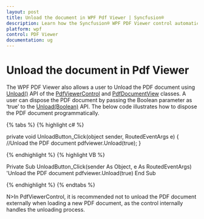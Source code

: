 ```yaml
---
layout: post
title: Unload the document in WPF Pdf Viewer | Syncfusion®
description: Learn how the Syncfusion® WPF PDF Viewer control automatically unloads the current document when loading a new one, eliminating the need for manual unloading.
platform: wpf
control: PDF Viewer
documentation: ug
---
```


# Unload the document in Pdf Viewer

The WPF PDF Viewer also allows a user to Unload the PDF document using [Unload()](https://help.syncfusion.com/cr/wpf/Syncfusion.Windows.PdfViewer.PdfViewerControl.html#Syncfusion_Windows_PdfViewer_PdfViewerControl_Unload) API of the [PdfViewerControl](https://help.syncfusion.com/cr/wpf/Syncfusion.Windows.PdfViewer.PdfViewerControl.html) and [PdfDocumentView](https://help.syncfusion.com/cr/wpf/Syncfusion.Windows.PdfViewer.PdfDocumentView.html) classes.
A user can dispose the PDF document by passing the Boolean parameter as ‘true’ to the [Unload(Boolean)](https://help.syncfusion.com/cr/wpf/Syncfusion.Windows.PdfViewer.PdfViewerControl.html#Syncfusion_Windows_PdfViewer_PdfViewerControl_Unload_System_Boolean_) API. The below code illustrates how to dispose the PDF document programmatically.

{% tabs %}
{% highlight c# %}

private void UnloadButton_Click(object sender, RoutedEventArgs e)
{
      //Unload the PDF document
      pdfviewer.Unload(true);
}

{% endhighlight %}
{% highlight VB %}

Private Sub UnloadButton_Click(sender As Object, e As RoutedEventArgs)
     'Unload the PDF document
    pdfviewer.Unload(true)
End Sub

{% endhighlight %}
{% endtabs %}

N>In PdfViewerControl, it is recommended not to unload the PDF document externally when loading a new PDF document, as the control internally handles the unloading process.

